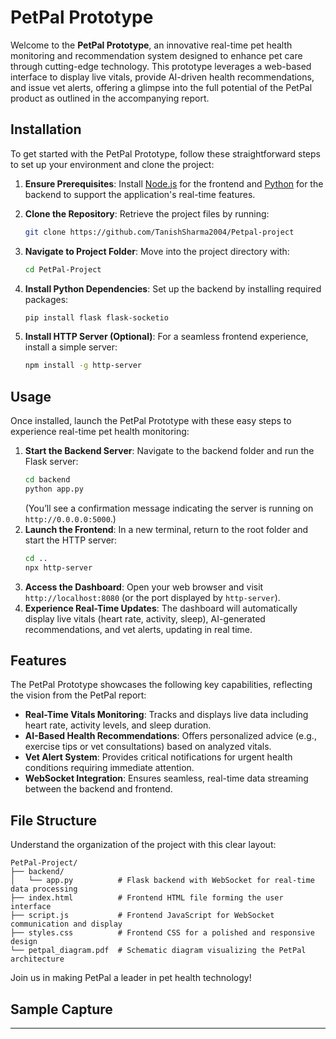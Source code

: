 # PetPal Prototype

Welcome to the **PetPal Prototype**, an innovative real-time pet health monitoring and recommendation system designed to enhance pet care through cutting-edge technology. This prototype leverages a web-based interface to display live vitals, provide AI-driven health recommendations, and issue vet alerts, offering a glimpse into the full potential of the PetPal product as outlined in the accompanying report.

## Installation

To get started with the PetPal Prototype, follow these straightforward steps to set up your environment and clone the project:

1. **Ensure Prerequisites**: Install [Node.js](https://nodejs.org/) for the frontend and [Python](https://www.python.org/) for the backend to support the application's real-time features.
2. **Clone the Repository**: Retrieve the project files by running:
   ```bash
   git clone https://github.com/TanishSharma2004/Petpal-project
   ```

3. **Navigate to Project Folder**: Move into the project directory with:
   ```bash
   cd PetPal-Project
   ```
4. **Install Python Dependencies**: Set up the backend by installing required packages:
   ```bash
   pip install flask flask-socketio
   ```
5. **Install HTTP Server (Optional)**: For a seamless frontend experience, install a simple server:
   ```bash
   npm install -g http-server
   ```

## Usage

Once installed, launch the PetPal Prototype with these easy steps to experience real-time pet health monitoring:

1. **Start the Backend Server**: Navigate to the backend folder and run the Flask server:
   ```bash
   cd backend
   python app.py
   ```
   (You’ll see a confirmation message indicating the server is running on `http://0.0.0.0:5000`.)
2. **Launch the Frontend**: In a new terminal, return to the root folder and start the HTTP server:
   ```bash
   cd ..
   npx http-server
   ```
3. **Access the Dashboard**: Open your web browser and visit `http://localhost:8080` (or the port displayed by `http-server`).
4. **Experience Real-Time Updates**: The dashboard will automatically display live vitals (heart rate, activity, sleep), AI-generated recommendations, and vet alerts, updating in real time.

## Features

The PetPal Prototype showcases the following key capabilities, reflecting the vision from the PetPal report:

- **Real-Time Vitals Monitoring**: Tracks and displays live data including heart rate, activity levels, and sleep duration.
- **AI-Based Health Recommendations**: Offers personalized advice (e.g., exercise tips or vet consultations) based on analyzed vitals.
- **Vet Alert System**: Provides critical notifications for urgent health conditions requiring immediate attention.
- **WebSocket Integration**: Ensures seamless, real-time data streaming between the backend and frontend.

## File Structure

Understand the organization of the project with this clear layout:

```
PetPal-Project/
├── backend/
│   └── app.py          # Flask backend with WebSocket for real-time data processing
├── index.html          # Frontend HTML file forming the user interface
├── script.js           # Frontend JavaScript for WebSocket communication and display
├── styles.css          # Frontend CSS for a polished and responsive design
└── petpal_diagram.pdf  # Schematic diagram visualizing the PetPal architecture
```

Join us in making PetPal a leader in pet health technology!

## Sample Capture

---
